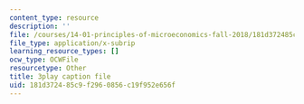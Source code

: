 ```yaml
---
content_type: resource
description: ''
file: /courses/14-01-principles-of-microeconomics-fall-2018/181d372485c9f2960856c19f952e656f_BF1ZtGIjTik.srt
file_type: application/x-subrip
learning_resource_types: []
ocw_type: OCWFile
resourcetype: Other
title: 3play caption file
uid: 181d3724-85c9-f296-0856-c19f952e656f
---
```

